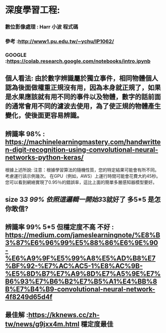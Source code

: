 # 深度學習工程:
### 數位影像處理  : Harr 小波 程式碼 
### 參考  :http://www1.pu.edu.tw/~ychu/IP1062/
### GOOGLE  :https://colab.research.google.com/notebooks/intro.ipynb
## 個人看法: 由於數字辨識屬於獨立事件，相同物體個人認為後面做權重正規沒有用，因為本身就正規了，如果是水果應該就有用不同的事件以及物體，數字的話前面的通常會用不同的濾波去使用，為了使正規的物體產生變化，使後面更容易辨識。

## 辨識率 98% :   https://machinelearningmastery.com/handwritten-digit-recognition-using-convolutional-neural-networks-python-keras/
根據上述所說:
注意：根據學習算法的隨機性質，您的特定結果可能會有所不同。考慮運行該示例幾次。
在GPU（例如，AWS）上運行時間可能會花費大約45秒。您可以看到網絡實現了0.95％的錯誤率，這比上面的簡單多層感知器模型要好。
## size 3*3 99% 依照這邏輯一開始3*3就好了  多5*5 是怎  你敢信?
## 辨識率 99% 5*5 但穩定度不高 不好 :   https://medium.com/jameslearningnote/%E8%B3%87%E6%96%99%E5%88%86%E6%9E%90-%E6%A9%9F%E5%99%A8%E5%AD%B8%E7%BF%92-%E7%AC%AC5-1%E8%AC%9B-%E5%8D%B7%E7%A9%8D%E7%A5%9E%E7%B6%93%E7%B6%B2%E7%B5%A1%E4%BB%8B%E7%B4%B9-convolutional-neural-network-4f8249d65d4f
##  最佳解 :https://kknews.cc/zh-tw/news/g9jxx4m.html   穩定度最佳
